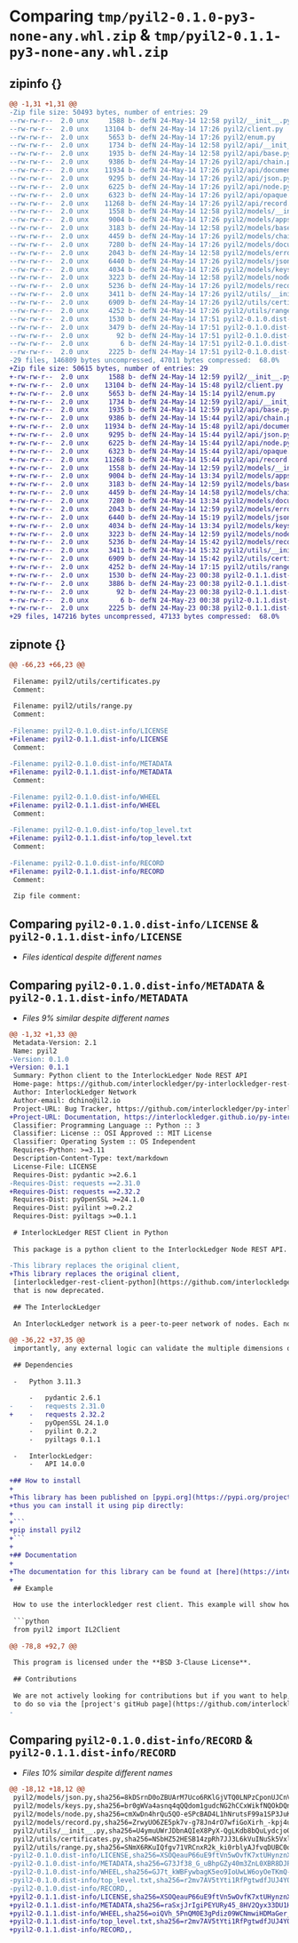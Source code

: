 # Comparing `tmp/pyil2-0.1.0-py3-none-any.whl.zip` & `tmp/pyil2-0.1.1-py3-none-any.whl.zip`

## zipinfo {}

```diff
@@ -1,31 +1,31 @@
-Zip file size: 50493 bytes, number of entries: 29
--rw-rw-r--  2.0 unx     1588 b- defN 24-May-14 12:58 pyil2/__init__.py
--rw-rw-r--  2.0 unx    13104 b- defN 24-May-14 17:26 pyil2/client.py
--rw-rw-r--  2.0 unx     5653 b- defN 24-May-14 17:26 pyil2/enum.py
--rw-rw-r--  2.0 unx     1734 b- defN 24-May-14 12:58 pyil2/api/__init__.py
--rw-rw-r--  2.0 unx     1935 b- defN 24-May-14 12:58 pyil2/api/base.py
--rw-rw-r--  2.0 unx     9386 b- defN 24-May-14 17:26 pyil2/api/chain.py
--rw-rw-r--  2.0 unx    11934 b- defN 24-May-14 17:26 pyil2/api/documents.py
--rw-rw-r--  2.0 unx     9295 b- defN 24-May-14 17:26 pyil2/api/json.py
--rw-rw-r--  2.0 unx     6225 b- defN 24-May-14 17:26 pyil2/api/node.py
--rw-rw-r--  2.0 unx     6323 b- defN 24-May-14 17:26 pyil2/api/opaque.py
--rw-rw-r--  2.0 unx    11268 b- defN 24-May-14 17:26 pyil2/api/record.py
--rw-rw-r--  2.0 unx     1558 b- defN 24-May-14 12:58 pyil2/models/__init__.py
--rw-rw-r--  2.0 unx     9004 b- defN 24-May-14 17:26 pyil2/models/apps.py
--rw-rw-r--  2.0 unx     3183 b- defN 24-May-14 12:58 pyil2/models/base.py
--rw-rw-r--  2.0 unx     4459 b- defN 24-May-14 17:26 pyil2/models/chain.py
--rw-rw-r--  2.0 unx     7280 b- defN 24-May-14 17:26 pyil2/models/documents.py
--rw-rw-r--  2.0 unx     2043 b- defN 24-May-14 12:58 pyil2/models/errors.py
--rw-rw-r--  2.0 unx     6440 b- defN 24-May-14 17:26 pyil2/models/json.py
--rw-rw-r--  2.0 unx     4034 b- defN 24-May-14 17:26 pyil2/models/keys.py
--rw-rw-r--  2.0 unx     3223 b- defN 24-May-14 12:58 pyil2/models/node.py
--rw-rw-r--  2.0 unx     5236 b- defN 24-May-14 17:26 pyil2/models/record.py
--rw-rw-r--  2.0 unx     3411 b- defN 24-May-14 17:26 pyil2/utils/__init__.py
--rw-rw-r--  2.0 unx     6909 b- defN 24-May-14 17:26 pyil2/utils/certificates.py
--rw-rw-r--  2.0 unx     4252 b- defN 24-May-14 17:26 pyil2/utils/range.py
--rw-rw-r--  2.0 unx     1530 b- defN 24-May-14 17:51 pyil2-0.1.0.dist-info/LICENSE
--rw-rw-r--  2.0 unx     3479 b- defN 24-May-14 17:51 pyil2-0.1.0.dist-info/METADATA
--rw-rw-r--  2.0 unx       92 b- defN 24-May-14 17:51 pyil2-0.1.0.dist-info/WHEEL
--rw-rw-r--  2.0 unx        6 b- defN 24-May-14 17:51 pyil2-0.1.0.dist-info/top_level.txt
--rw-rw-r--  2.0 unx     2225 b- defN 24-May-14 17:51 pyil2-0.1.0.dist-info/RECORD
-29 files, 146809 bytes uncompressed, 47011 bytes compressed:  68.0%
+Zip file size: 50615 bytes, number of entries: 29
+-rw-rw-r--  2.0 unx     1588 b- defN 24-May-14 12:59 pyil2/__init__.py
+-rw-rw-r--  2.0 unx    13104 b- defN 24-May-14 15:48 pyil2/client.py
+-rw-rw-r--  2.0 unx     5653 b- defN 24-May-14 15:14 pyil2/enum.py
+-rw-rw-r--  2.0 unx     1734 b- defN 24-May-14 12:59 pyil2/api/__init__.py
+-rw-rw-r--  2.0 unx     1935 b- defN 24-May-14 12:59 pyil2/api/base.py
+-rw-rw-r--  2.0 unx     9386 b- defN 24-May-14 15:44 pyil2/api/chain.py
+-rw-rw-r--  2.0 unx    11934 b- defN 24-May-14 15:48 pyil2/api/documents.py
+-rw-rw-r--  2.0 unx     9295 b- defN 24-May-14 15:44 pyil2/api/json.py
+-rw-rw-r--  2.0 unx     6225 b- defN 24-May-14 15:44 pyil2/api/node.py
+-rw-rw-r--  2.0 unx     6323 b- defN 24-May-14 15:44 pyil2/api/opaque.py
+-rw-rw-r--  2.0 unx    11268 b- defN 24-May-14 15:44 pyil2/api/record.py
+-rw-rw-r--  2.0 unx     1558 b- defN 24-May-14 12:59 pyil2/models/__init__.py
+-rw-rw-r--  2.0 unx     9004 b- defN 24-May-14 13:34 pyil2/models/apps.py
+-rw-rw-r--  2.0 unx     3183 b- defN 24-May-14 12:59 pyil2/models/base.py
+-rw-rw-r--  2.0 unx     4459 b- defN 24-May-14 14:58 pyil2/models/chain.py
+-rw-rw-r--  2.0 unx     7280 b- defN 24-May-14 13:34 pyil2/models/documents.py
+-rw-rw-r--  2.0 unx     2043 b- defN 24-May-14 12:59 pyil2/models/errors.py
+-rw-rw-r--  2.0 unx     6440 b- defN 24-May-14 15:19 pyil2/models/json.py
+-rw-rw-r--  2.0 unx     4034 b- defN 24-May-14 13:34 pyil2/models/keys.py
+-rw-rw-r--  2.0 unx     3223 b- defN 24-May-14 12:59 pyil2/models/node.py
+-rw-rw-r--  2.0 unx     5236 b- defN 24-May-14 15:42 pyil2/models/record.py
+-rw-rw-r--  2.0 unx     3411 b- defN 24-May-14 15:32 pyil2/utils/__init__.py
+-rw-rw-r--  2.0 unx     6909 b- defN 24-May-14 15:42 pyil2/utils/certificates.py
+-rw-rw-r--  2.0 unx     4252 b- defN 24-May-14 17:15 pyil2/utils/range.py
+-rw-rw-r--  2.0 unx     1530 b- defN 24-May-23 00:38 pyil2-0.1.1.dist-info/LICENSE
+-rw-rw-r--  2.0 unx     3886 b- defN 24-May-23 00:38 pyil2-0.1.1.dist-info/METADATA
+-rw-rw-r--  2.0 unx       92 b- defN 24-May-23 00:38 pyil2-0.1.1.dist-info/WHEEL
+-rw-rw-r--  2.0 unx        6 b- defN 24-May-23 00:38 pyil2-0.1.1.dist-info/top_level.txt
+-rw-rw-r--  2.0 unx     2225 b- defN 24-May-23 00:38 pyil2-0.1.1.dist-info/RECORD
+29 files, 147216 bytes uncompressed, 47133 bytes compressed:  68.0%
```

## zipnote {}

```diff
@@ -66,23 +66,23 @@
 
 Filename: pyil2/utils/certificates.py
 Comment: 
 
 Filename: pyil2/utils/range.py
 Comment: 
 
-Filename: pyil2-0.1.0.dist-info/LICENSE
+Filename: pyil2-0.1.1.dist-info/LICENSE
 Comment: 
 
-Filename: pyil2-0.1.0.dist-info/METADATA
+Filename: pyil2-0.1.1.dist-info/METADATA
 Comment: 
 
-Filename: pyil2-0.1.0.dist-info/WHEEL
+Filename: pyil2-0.1.1.dist-info/WHEEL
 Comment: 
 
-Filename: pyil2-0.1.0.dist-info/top_level.txt
+Filename: pyil2-0.1.1.dist-info/top_level.txt
 Comment: 
 
-Filename: pyil2-0.1.0.dist-info/RECORD
+Filename: pyil2-0.1.1.dist-info/RECORD
 Comment: 
 
 Zip file comment:
```

## Comparing `pyil2-0.1.0.dist-info/LICENSE` & `pyil2-0.1.1.dist-info/LICENSE`

 * *Files identical despite different names*

## Comparing `pyil2-0.1.0.dist-info/METADATA` & `pyil2-0.1.1.dist-info/METADATA`

 * *Files 9% similar despite different names*

```diff
@@ -1,32 +1,33 @@
 Metadata-Version: 2.1
 Name: pyil2
-Version: 0.1.0
+Version: 0.1.1
 Summary: Python client to the InterlockLedger Node REST API
 Home-page: https://github.com/interlockledger/py-interlockledger-rest-client
 Author: InterlockLedger Network
 Author-email: dchino@il2.io
 Project-URL: Bug Tracker, https://github.com/interlockledger/py-interlockledger-rest-client/issues
+Project-URL: Documentation, https://interlockledger.github.io/py-interlockledger-rest-client
 Classifier: Programming Language :: Python :: 3
 Classifier: License :: OSI Approved :: MIT License
 Classifier: Operating System :: OS Independent
 Requires-Python: >=3.11
 Description-Content-Type: text/markdown
 License-File: LICENSE
 Requires-Dist: pydantic >=2.6.1
-Requires-Dist: requests ==2.31.0
+Requires-Dist: requests ==2.32.2
 Requires-Dist: pyOpenSSL >=24.1.0
 Requires-Dist: pyilint >=0.2.2
 Requires-Dist: pyiltags >=0.1.1
 
 # InterlockLedger REST Client in Python
 
 This package is a python client to the InterlockLedger Node REST API. It connects to InterlockLedger nodes, allowing the creation of chains, interlocks, and storage of records and documents.
 
-This library replaces the original client, 
+This library replaces the original client,
 [interlockledger-rest-client-python](https://github.com/interlockledger/interlockledger-rest-client-python),
 that is now deprecated.
 
 ## The InterlockLedger
 
 An InterlockLedger network is a peer-to-peer network of nodes. Each node runs the InterlockLedger software. All communication between nodes is point-to-point and digitally signed, but not mandatorily encrypted. This means that data is shared either publicly or on a need-to-know basis, depending on the application.
 
@@ -36,22 +37,35 @@
 importantly, any external logic can validate the multiple dimensions of validity for records/chains/interlockings/the ledger.
 
 ## Dependencies
 
 -   Python 3.11.3
 
     -   pydantic 2.6.1
-    -   requests 2.31.0
+    -   requests 2.32.2
     -   pyOpenSSL 24.1.0
     -   pyilint 0.2.2
     -   pyiltags 0.1.1
 
 -   InterlockLedger:
     -   API 14.0.0
 
+## How to install
+
+This library has been published on [pypi.org](https://pypi.org/project/pyil2/),
+thus you can install it using pip directly:
+
+```
+pip install pyil2
+```
+
+## Documentation
+
+The documentation for this library can be found at [here](https://interlockledger.github.io/py-interlockledger-rest-client/).
+
 ## Example
 
 How to use the interlockledger rest client. This example will show how to list the chains in a node and store an encrypted JSON document in the first chain:
 
 ```python
 from pyil2 import IL2Client
 
@@ -78,8 +92,7 @@
 
 This program is licensed under the **BSD 3-Clause License**.
 
 ## Contributions
 
 We are not actively looking for contributions but if you want to help, feel free
 to do so via the [project's gitHub page](https://github.com/interlockledger/py-interlockledger-rest-client).
-
```

## Comparing `pyil2-0.1.0.dist-info/RECORD` & `pyil2-0.1.1.dist-info/RECORD`

 * *Files 10% similar despite different names*

```diff
@@ -18,12 +18,12 @@
 pyil2/models/json.py,sha256=8kDSrnD0oZBUArM7Uco6RKlGjVTQ0LNPzCponUJCnV8,6440
 pyil2/models/keys.py,sha256=br0gWVa4asnq4qQQdom1gudcNG2hCCxWikfNQOkDQnA,4034
 pyil2/models/node.py,sha256=cmXwDn4hrQu5QO-eSPcBAD4L1hNrutsF99a1SP3JuKQ,3223
 pyil2/models/record.py,sha256=ZrwyUO6ZE5pk7v-g78Jn4rO7wfiGoXirh_-kpj4uH2I,5236
 pyil2/utils/__init__.py,sha256=U4ymuUWrJDbnAQIeX8PyX-QgLKdb8bQuLydcjoGrL8c,3411
 pyil2/utils/certificates.py,sha256=NSbHZ52HESB14zpRh7JJ3L6kVuINuSk5Vxl8qGV4XPk,6909
 pyil2/utils/range.py,sha256=SNmX6RKuIQfgv71VRCnxR2k_ki0rblyAJfvqDUBC0ok,4252
-pyil2-0.1.0.dist-info/LICENSE,sha256=XSOQeauP66uE9ftVn5wOvfK7xtUHynznXPmV8JknI8A,1530
-pyil2-0.1.0.dist-info/METADATA,sha256=G73Jf38_G_uBhpGZy40m3ZnL0XBR8DJPLjMhMTQDoRA,3479
-pyil2-0.1.0.dist-info/WHEEL,sha256=GJ7t_kWBFywbagK5eo9IoUwLW6oyOeTKmQ-9iHFVNxQ,92
-pyil2-0.1.0.dist-info/top_level.txt,sha256=r2mv7AV5tYti1RfPgtwdfJUJ4Y0xF9MBp3bE1jV234s,6
-pyil2-0.1.0.dist-info/RECORD,,
+pyil2-0.1.1.dist-info/LICENSE,sha256=XSOQeauP66uE9ftVn5wOvfK7xtUHynznXPmV8JknI8A,1530
+pyil2-0.1.1.dist-info/METADATA,sha256=raSxjJrIgiPEYURy45_8HV2Qyx33DU1HdcyJJn_aS-g,3886
+pyil2-0.1.1.dist-info/WHEEL,sha256=oiQVh_5PnQM0E3gPdiz09WCNmwiHDMaGer_elqB3coM,92
+pyil2-0.1.1.dist-info/top_level.txt,sha256=r2mv7AV5tYti1RfPgtwdfJUJ4Y0xF9MBp3bE1jV234s,6
+pyil2-0.1.1.dist-info/RECORD,,
```

